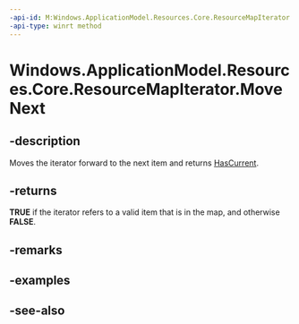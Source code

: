 ----api-id: M:Windows.ApplicationModel.Resources.Core.ResourceMapIterator.MoveNext
-api-type: winrt method
---<!-- Method syntaxpublic bool MoveNext()--># Windows.ApplicationModel.Resources.Core.ResourceMapIterator.MoveNext## -descriptionMoves the iterator forward to the next item and returns [HasCurrent](resourcemapiterator_hascurrent.md).## -returns **TRUE** if the iterator refers to a valid item that is in the map, and otherwise **FALSE**.## -remarks## -examples## -see-also